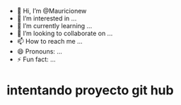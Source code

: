 - 👋 Hi, I’m @Mauricionew
- 👀 I’m interested in ...
- 🌱 I’m currently learning ...
- 💞️ I’m looking to collaborate on ...
- 📫 How to reach me ...
- 😄 Pronouns: ...
- ⚡ Fun fact: ...

<!---
Mauricionew/Mauricionew is a ✨ special ✨ repository because its `README.md` (this file) appears on your GitHub profile.
You can click the Preview link to take a look at your changes.
--->
# intentando proyecto git hub
